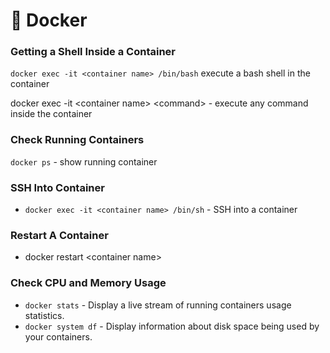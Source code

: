 # 🚀 Docker

### Getting a Shell Inside a Container

`docker exec -it <container name> /bin/bash` execute a bash shell in the container

docker exec -it \<container name> \<command> - execute any command inside the container



### Check Running Containers <a href="#check-running-containers" id="check-running-containers"></a>

`docker ps` - show running container&#x20;



### SSH Into Container

* `docker exec -it <container name> /bin/sh` - SSH into a container



### Restart A Container

* docker restart \<container name>



### Check CPU and Memory Usage

* `docker stats` - Display a live stream of running containers usage statistics.
* `docker system df` - Display information about disk space being used by your containers.
